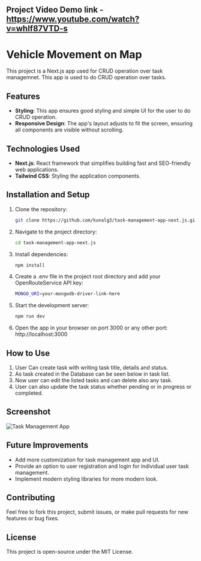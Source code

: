 ## Project Video Demo link - https://www.youtube.com/watch?v=whIf87VTD-s

# Vehicle Movement on Map

This project is a Next.js app used for CRUD operation over task managemnet. This app is used to do CRUD operation over tasks.

## Features

- **Styling**: This app ensures good styling and simple UI for the user to do CRUD operation.
- **Responsive Design**: The app's layout adjusts to fit the screen, ensuring all components are visible without scrolling.

## Technologies Used

- **Next.js**: React framework that simplifies building fast and SEO-friendly web applications.
- **Tailwind CSS**: Styling the application components.

## Installation and Setup

1. Clone the repository:
   ```bash
   git clone https://github.com/kunalg3/task-management-app-next.js.git
2. Navigate to the project directory:
    ```bash
    cd task-management-app-next.js
3. Install dependencies:
    ```bash
    npm install
4. Create a .env file in the project root directory and add your OpenRouteService API key:
    ```bash
    MONGO_URI=your-mongodb-driver-link-here
5. Start the development server:
    ```bash
    npm run dev
6. Open the app in your browser on port 3000 or any other port:
    http://localhost:3000

## How to Use

1. User Can create task with writing task title, details and status.
2. As task created in the Database can be seen below in task list.
3. Now user can edit the listed tasks and can delete also any task.
4. User can also update the task status whether pending or in progress or completed.

## Screenshot

![Task Management App](./)

## Future Improvements

- Add more customization for task management app and UI.
- Provide an option to user registration and login for individual user task management.
- Implement modern styling libraries for more modern look.

## Contributing

Feel free to fork this project, submit issues, or make pull requests for new features or bug fixes.

## License
This project is open-source under the MIT License.
